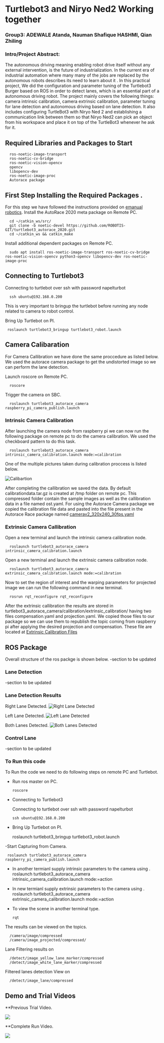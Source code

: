 
# Turtlebot3 and Niryo Ned2 Working together
### Group3:  ADEWALE Atanda, Nauman Shafique HASHMI,  Qian Zhiling

### Intro/Project Abstract:
The autonomous driving meaning enabling robot drive itself without any external intervention, is the future of industrialization. In the current era of industrial automation where many many of the jobs are replaced by the autonomous robots describes its need to learn about it . In this practical project, We did the configuration and parameter tuning of the Turtlebot3 Burger based on ROS in order to detect lanes, which is an essential part of a autonomous driving robot. The project mainly covers the following things: camera intrinsic calibration, camera extrinsic calibration, parameter tuning for lane detection and autonomous driving based on lane detection. It also includes  configuring TurtleBot3 with Niryo Ned 2 and establishing a communication link between them so that Niryo Ned2 can pick an object from his workspace and place it on top of the TurtleBot3 whenever he ask for it. 


## Required Libraries and Packages to Start
      ros-noetic-image-transport 
      ros-noetic-cv-bridge 
      ros-noetic-vision-opencv 
      opencv 
      libopencv-dev 
      ros-noetic-image-proc
      Autorace package

## First Step Installing the Required Packages .
For this step we have followed the instructions provided on [emanual robotics][1].
Install the AutoRace 2020 meta package on Remote PC.

      cd ~/catkin_ws/src/
      git clone -b noetic-devel https://github.com/ROBOTIS-GIT/turtlebot3_autorace_2020.git
      cd ~/catkin_ws && catkin_make
            
Install additional dependent packages on Remote PC.

      sudo apt install ros-noetic-image-transport ros-noetic-cv-bridge ros-noetic-vision-opencv python3-opencv libopencv-dev ros-noetic-image-proc

## Connecting to Turtlebot3

Connecting to turtlebot over ssh with password napelturbot

      ssh ubuntu@192.168.0.200
      
 This is very important to bringup the turtlebot before running any node related to camera to robot control. 
 
Bring Up Turtlebot on PI.

     roslaunch turtlebot3_bringup turtlebot3_robot.launch 

## Camera Calibaration

For Camera Callibration we have done the same proccedure as listed below. We used the autorace camera package to get the undistorted image so we can perform the lane detection.

Launch roscore on Remote PC.
      
      roscore
Trigger the camera on SBC.
      
      roslaunch turtlebot3_autorace_camera raspberry_pi_camera_publish.launch

### Intrinsic Camera Calibration
After launching the camera node from raspberry pi we can now run the following package on remote pc to do the camera calibration. We used the checkboard pattern to do this task. 

      roslaunch turtlebot3_autorace_camera intrinsic_camera_calibration.launch mode:=calibration
      
One of the multiple pictures taken during calibration proccess is listed below.

![Calibartion](images/left-0033.png)

After completing the callibration we saved the data. By default calibrationdata.tar.gz is created at /tmp folder on remote pc. This compressed folder contain the sample images as well as the callibration data in a file named ost.yaml. For using the Autorace Camera package we copied the calibration file data and pasted into the file present in the Autorace Race package named [camerav2_320x240_30fps.yaml](/calibration/intrinsic_calibration/camerav2_320x240_30fps.yaml) 

### Extrinsic Camera Callibration

Open a new terminal and launch the intrinsic camera calibration node.
      
      roslaunch turtlebot3_autorace_camera intrinsic_camera_calibration.launch
Open a new terminal and launch the extrinsic camera calibration node.

      roslaunch turtlebot3_autorace_camera extrinsic_camera_calibration.launch mode:=calibration

Now to set the region of interest and the warping parameters for projected image we can run the following command in new terminal.
      
      rosrun rqt_reconfigure rqt_reconfigure

After the extrinsic callibration the results are stored in  turtlebot3_autorace_camera/calibration/extrinsic_calibration/ having two files compensation.yaml and projection.yaml. We copied those files to our package so we can use them to republish the topic coming from raspberry pi after applying the desired projection and compensation. These file are located at [Extrinsic Calibration Files](/calibration/extrinsic_calibration)

## ROS Package
Overall structure of the ros packge is shown below.
 -section to be updated 

### Lane Detection
 -section to be updated 

### Lane Detection Results

Right Lane Detected.
![Right Lane Detected](images/right.png)

Left Lane Detected.
![Left Lane Detected](images/left.png)

Both Lanes Detected.
![Both Lanes Detected](images/both.png)

### Control Lane
        
 -section to be updated 

### To Run this code


To Run the code we need to do following steps on remote PC and Turtlebot.

- Run ros master on PC. 

      roscore
 
- Connecting to Turtlebot3

  Connecting to turtlebot over ssh with password napelturbot

      ssh ubuntu@192.168.0.200
      
- Bring Up Turtlebot on PI.

     roslaunch turtlebot3_bringup turtlebot3_robot.launch 

-Start Capturing from Camera.

     roslaunch turtlebot3_autorace_camera raspberry_pi_camera_publish.launch
     
     
- In another termianl supply intrinsic parameters to the camera using .
      roslaunch turtlebot3_autorace_camera intrinsic_camera_calibration.launch mode:=action

- In new termianl supply extrinsic parameters to the camera using .
      roslaunch turtlebot3_autorace_camera extrinsic_camera_calibration.launch mode:=action
- To view the scene in another terminal type.

      rqt

The results can be viewed on the topics.

      /camera/image/compressed
      /camera/image_projected/compressed/ 
Lane Filtering results on 
      
      /detect/image_yellow_lane_marker/compressed
      /detect/image_white_lane_marker/compressed
Filtered  lanes detection View on 

      /detect/image_lane/compressed



## Demo and Trial Videos

**Previous Trial Video.

<p float="middle">
  <img src="images/tb_moving.gif"/>
</p>

**Complete Run Video.

<p float="middle">
  <img src="images/tb_moving.gif"/>
</p>

[1]:https://emanual.robotis.com/docs/en/platform/turtlebot3/autonomous_driving/#autonomous-driving
[2]: https://automaticaddison.com/the-ultimate-guide-to-real-time-lane-detection-using-opencv/
